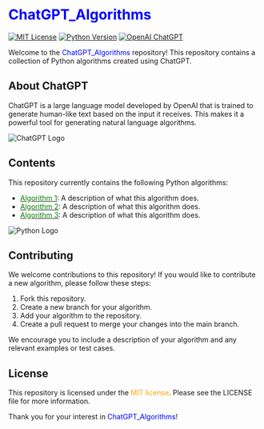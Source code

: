 # <span style="color:blue">ChatGPT_Algorithms</span>

[![MIT License](https://img.shields.io/github/license/yourusername/ChatGPT_Algorithms?color=orange)](https://opensource.org/licenses/MIT)
[![Python Version](https://img.shields.io/badge/python-3.11-blue)](https://www.python.org/downloads/release/python-311/)
[![OpenAI ChatGPT](https://img.shields.io/badge/OpenAI-ChatGPT-brightgreen)](https://beta.openai.com/docs/guides/gpt)

Welcome to the <span style="color:blue">ChatGPT_Algorithms</span> repository! This repository contains a collection of
Python algorithms created using ChatGPT.

## About ChatGPT

ChatGPT is a large language model developed by OpenAI that is trained to generate human-like text based on the input it
receives. This makes it a powerful tool for generating natural language algorithms.

![ChatGPT Logo](https://raw.githubusercontent.com/yourusername/ChatGPT_Algorithms/main/images/chatgpt.png)

## Contents

This repository currently contains the following Python algorithms:

- [<span style="color:green">Algorithm 1</span>](algorithm1.py): A description of what this algorithm does.
- [<span style="color:green">Algorithm 2</span>](algorithm2.py): A description of what this algorithm does.
- [<span style="color:green">Algorithm 3</span>](algorithm3.py): A description of what this algorithm does.

![Python Logo](https://raw.githubusercontent.com/yourusername/ChatGPT_Algorithms/main/images/python.png)

## Contributing

We welcome contributions to this repository! If you would like to contribute a new algorithm, please follow these steps:

1. Fork this repository.
2. Create a new branch for your algorithm.
3. Add your algorithm to the repository.
4. Create a pull request to merge your changes into the main branch.

We encourage you to include a description of your algorithm and any relevant examples or test cases.

## License

This repository is licensed under the <span style="color:orange">MIT license</span>. Please see the LICENSE file for
more information.

Thank you for your interest in <span style="color:blue">ChatGPT_Algorithms</span>!
